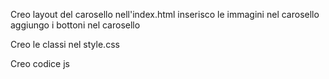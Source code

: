 Creo layout del carosello nell'index.html
inserisco le immagini nel carosello
aggiungo i bottoni nel carosello

Creo le classi nel style.css

Creo codice js
